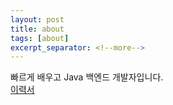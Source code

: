 ```yaml
---
layout: post
title: about
tags: [about]
excerpt_separator: <!--more-->
---
```


빠르게 배우고 
Java 백엔드 개발자입니다.   
[이력서](https://www.notion.so/Java-561d631ee61d4e10b349bbf9167a5f9d)
